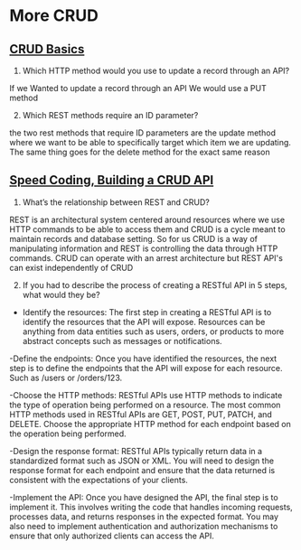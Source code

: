 #  More CRUD

## [CRUD Basics](https://medium.com/geekculture/crud-operations-explained-2a44096e9c88)

1. Which HTTP method would you use to update a record through an API?

If we Wanted to update a record through an API We would use a PUT method

2. Which REST methods require an ID parameter?

the two rest methods that require ID parameters are the update method where we want to be able to specifically target which item we are updating. The same thing goes for the delete method for the exact same reason

## [Speed Coding, Building a CRUD API](https://www.youtube.com/watch?v=EzNcBhSv1Wo)

1. What’s the relationship between REST and CRUD?

REST is an architectural system centered around resources where we use HTTP commands to be able to access them and CRUD is a cycle meant to maintain records and database setting. So for us CRUD is a way of manipulating information and REST is controlling the data through HTTP commands. CRUD can operate with an arrest architecture but REST API's can exist independently of CRUD

2. If you had to describe the process of creating a RESTful API in 5 steps, what would they be?

- Identify the resources: The first step in creating a RESTful API is to identify the resources that the API will expose. Resources can be anything from data entities such as users, orders, or products to more abstract concepts such as messages or notifications.

-Define the endpoints: Once you have identified the resources, the next step is to define the endpoints that the API will expose for each resource. Such as /users or /orders/123.

-Choose the HTTP methods: RESTful APIs use HTTP methods to indicate the type of operation being performed on a resource. The most common HTTP methods used in RESTful APIs are GET, POST, PUT, PATCH, and DELETE. Choose the appropriate HTTP method for each endpoint based on the operation being performed.

-Design the response format: RESTful APIs typically return data in a standardized format such as JSON or XML. You will need to design the response format for each endpoint and ensure that the data returned is consistent with the expectations of your clients.

-Implement the API: Once you have designed the API, the final step is to implement it. This involves writing the code that handles incoming requests, processes data, and returns responses in the expected format. You may also need to implement authentication and authorization mechanisms to ensure that only authorized clients can access the API.

